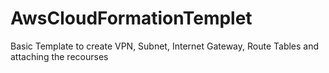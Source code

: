 # AwsCloudFormationTemplet
Basic Template to create VPN, Subnet, Internet Gateway, Route Tables and attaching the recourses
